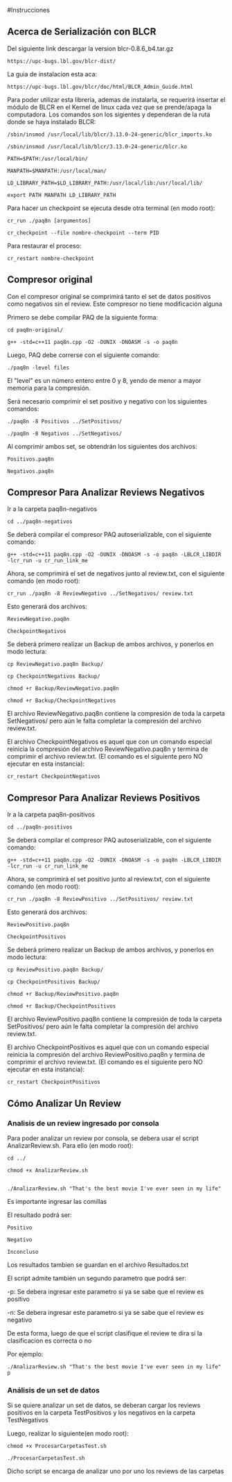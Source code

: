 #Instrucciones

## Acerca de Serialización con BLCR

Del siguiente link descargar la version blcr-0.8.6_b4.tar.gz


`https://upc-bugs.lbl.gov/blcr-dist/`


La guia de instalacion esta aca:


`https://upc-bugs.lbl.gov/blcr/doc/html/BLCR_Admin_Guide.html`


Para poder utilizar esta libreria, ademas de instalarla, se requerirá insertar el módulo de BLCR en el Kernel de linux cada vez 
que se prende/apaga la computadora. Los comandos son los sigientes y dependeran de la ruta donde se haya instalado BLCR:


```
/sbin/insmod /usr/local/lib/blcr/3.13.0-24-generic/blcr_imports.ko

/sbin/insmod /usr/local/lib/blcr/3.13.0-24-generic/blcr.ko

PATH=$PATH:/usr/local/bin/

MANPATH=$MANPATH:/usr/local/man/

LD_LIBRARY_PATH=$LD_LIBRARY_PATH:/usr/local/lib:/usr/local/lib/

export PATH MANPATH LD_LIBRARY_PATH
```


Para hacer un checkpoint se ejecuta desde otra terminal (en modo root):

```
cr_run ./paq8n [argumentos]

cr_checkpoint --file nombre-checkpoint --term PID
```

Para restaurar el proceso:


`cr_restart nombre-checkpoint`


## Compresor original

Con el compresor original se comprimirá tanto el set de datos positivos como negativos sin el review. Este compresor no tiene modificación alguna

Primero se debe compilar PAQ de la siguiente forma: 

```
cd paq8n-original/

g++ -std=c++11 paq8n.cpp -O2 -DUNIX -DNOASM -s -o paq8n 
```

Luego, PAQ debe correrse con el siguiente comando:


`./paq8n -level files`


El "level" es un número entero entre 0 y 8, yendo de menor a mayor memoria para la compresión.

Será necesario comprimir el set positivo y negativo con los siguientes comandos:

```
./paq8n -8 Positivos ../SetPositivos/ 

./paq8n -8 Negativos ../SetNegativos/
```

Al comprimir ambos set, se obtendrán los siguientes dos archivos:

```
Positivos.paq8n

Negativos.paq8n
```

## Compresor Para Analizar Reviews Negativos

Ir a la carpeta paq8n-negativos


`cd ../paq8n-negativos`

Se deberá compilar el compresor PAQ autoserializable, con el siguiente comando:


`g++ -std=c++11 paq8n.cpp -O2 -DUNIX -DNOASM -s -o paq8n -LBLCR_LIBDIR -lcr_run -u cr_run_link_me`


Ahora, se comprimirá el set de negativos junto al review.txt, con el siguiente comando (en modo root):


`cr_run ./paq8n -8 ReviewNegativo ../SetNegativos/ review.txt `

Esto generará dos archivos:

```
ReviewNegativo.paq8n

CheckpointNegativos
```

Se deberá primero realizar un Backup de ambos archivos, y ponerlos en modo lectura:


```
cp ReviewNegativo.paq8n Backup/

cp CheckpointNegativos Backup/

chmod +r Backup/ReviewNegativo.paq8n

chmod +r Backup/CheckpointNegativos

```

El archivo ReviewNegativo.paq8n contiene la compresión de toda la carpeta SetNegativos/ pero aún le falta completar
la compresión del archivo review.txt.

El archivo CheckpointNegativos es aquel que con un comando especial reinicia la compresión del archivo ReviewNegativo.paq8n
y termina de comprimir el archivo review.txt. (El comando es el siguiente pero NO ejecutar en esta instancia):


`cr_restart CheckpointNegativos`


## Compresor Para Analizar Reviews Positivos

Ir a la carpeta paq8n-positivos


`cd ../paq8n-positivos`


Se deberá compilar el compresor PAQ autoserializable, con el siguiente comando:


`g++ -std=c++11 paq8n.cpp -O2 -DUNIX -DNOASM -s -o paq8n -LBLCR_LIBDIR -lcr_run -u cr_run_link_me`


Ahora, se comprimirá el set positivo junto al review.txt, con el siguiente comando (en modo root):

`cr_run ./paq8n -8 ReviewPositivo ../SetPositivos/ review.txt `


Esto generará dos archivos:

```
ReviewPositivo.paq8n

CheckpointPositivos
```

Se deberá primero realizar un Backup de ambos archivos, y ponerlos en modo lectura:

```
cp ReviewPositivo.paq8n Backup/

cp CheckpointPositivos Backup/

chmod +r Backup/ReviewPositivo.paq8n

chmod +r Backup/CheckpointPositivos
```

El archivo ReviewPositivo.paq8n contiene la compresión de toda la carpeta SetPositivos/ pero aún le falta completar
la compresión del archivo review.txt.

El archivo CheckpointPositivos es aquel que con un comando especial reinicia la compresión del archivo ReviewPositivo.paq8n
y termina de comprimir el archivo review.txt. (El comando es el siguiente pero NO ejecutar en esta instancia):


`cr_restart CheckpointPositivos`


## Cómo Analizar Un Review

### Analisis de un review ingresado por consola

Para poder analizar un review por consola, se debera usar el script AnalizarReview.sh. Para ello (en modo root):

```
cd ../

chmod +x AnalizarReview.sh


./AnalizarReview.sh "That's the best movie I've ever seen in my life"
```

Es importante ingresar las comillas


El resultado podrá ser:

```
Positivo

Negativo

Inconcluso
```

Los resultados tambien se guardan en el archivo Resultados.txt

El script admite también un segundo parametro que podrá ser:

-p: Se debera ingresar este parametro si ya se sabe que el review es positivo

-n: Se debera ingresar este parametro si ya se sabe que el review es negativo

De esta forma, luego de que el script clasifique el review te dira si la clasificacion es correcta o no

Por ejemplo:

`./AnalizarReview.sh "That's the best movie I've ever seen in my life" p`

### Análisis de un set de datos

Si se quiere analizar un set de datos, se deberan cargar los reviews positivos en la carpeta TestPositivos y
los negativos en la carpeta TestNegativos

Luego, realizar lo siguiente(en modo root):

```
chmod +x ProcesarCarpetasTest.sh

./ProcesarCarpetasTest.sh
```

Dicho script se encarga de analizar uno por uno los reviews de las carpetas
